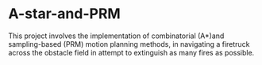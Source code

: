 # A-star-and-PRM
This project involves the implementation of combinatorial (A*)and sampling-based (PRM) motion planning methods, in navigating a firetruck across the obstacle field in attempt to extinguish as many fires as possible.
